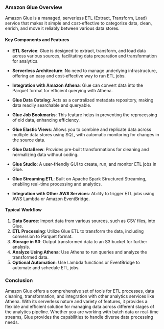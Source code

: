 ### Amazon Glue Overview

Amazon Glue is a managed, serverless ETL (Extract, Transform, Load) service that makes it simple and cost-effective to categorize data, clean, enrich, and move it reliably between various data stores.

#### Key Components and Features

- **ETL Service**: Glue is designed to extract, transform, and load data across various sources, facilitating data preparation and transformation for analytics.

- **Serverless Architecture**: No need to manage underlying infrastructure, offering an easy and cost-effective way to run ETL jobs.

- **Integration with Amazon Athena**: Glue can convert data into the Parquet format for efficient querying with Athena.

- **Glue Data Catalog**: Acts as a centralized metadata repository, making data readily searchable and queryable.

- **Glue Job Bookmarks**: This feature helps in preventing the reprocessing of old data, enhancing efficiency.

- **Glue Elastic Views**: Allows you to combine and replicate data across multiple data stores using SQL, with automatic monitoring for changes in the source data.

- **Glue DataBrew**: Provides pre-built transformations for cleaning and normalizing data without coding.

- **Glue Studio**: A user-friendly GUI to create, run, and monitor ETL jobs in Glue.

- **Glue Streaming ETL**: Built on Apache Spark Structured Streaming, enabling real-time processing and analytics.

- **Integration with Other AWS Services**: Ability to trigger ETL jobs using AWS Lambda or Amazon EventBridge.

#### Typical Workflow

1. **Data Source**: Import data from various sources, such as CSV files, into Glue.
2. **ETL Processing**: Utilize Glue ETL to transform the data, including conversion to Parquet format.
3. **Storage in S3**: Output transformed data to an S3 bucket for further analysis.
4. **Analyze Using Athena**: Use Athena to run queries and analyze the transformed data.
5. **Optional Automation**: Use Lambda functions or EventBridge to automate and schedule ETL jobs.

### Conclusion

Amazon Glue offers a comprehensive set of tools for ETL processes, data cleaning, transformation, and integration with other analytics services like Athena. With its serverless nature and variety of features, it provides a flexible and efficient solution for managing data across different stages of the analytics pipeline. Whether you are working with batch data or real-time streams, Glue provides the capabilities to handle diverse data processing needs.